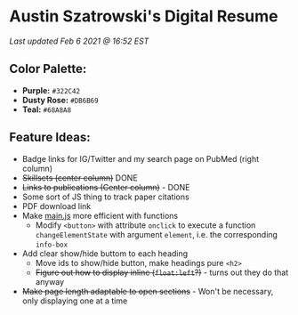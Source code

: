 # Austin Szatrowski's Digital Resume
*Last updated Feb 6 2021 @ 16:52 EST*

## Color Palette:
* **Purple:** `#322C42`
* **Dusty Rose:** `#DB6B69`
* **Teal:** `#68A8A8`

## Feature Ideas:
* Badge links for IG/Twitter and my search page on PubMed (right column)
* ~~Skillsets (center column)~~ DONE
* ~~Links to publications (Center column)~~ - DONE
* Some sort of JS thing to track paper citations
* PDF download link
* Make [main.js](scripts/main.js) more efficient with functions
  * Modify `<button>` with attribute `onclick` to execute a function `changeElementState` with argument `element`, i.e. the corresponding `info-box`
* Add clear show/hide buttom to each heading
  * Move ids to show/hide button, make headings pure `<h2>`
  * ~~Figure out how to display inline (`float:left`?)~~ - turns out they do that anyway
* ~~Make page length adaptable to open sections~~ - Won't be necessary, only displaying one at a time
